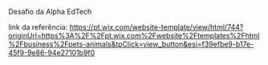 Desafio da Alpha EdTech

link da referência:
https://pt.wix.com/website-template/view/html/744?originUrl=https%3A%2F%2Fpt.wix.com%2Fwebsite%2Ftemplates%2Fhtml%2Fbusiness%2Fpets-animals&tpClick=view_button&esi=f39efbe9-b17e-45f9-9e86-94e27101b9f0